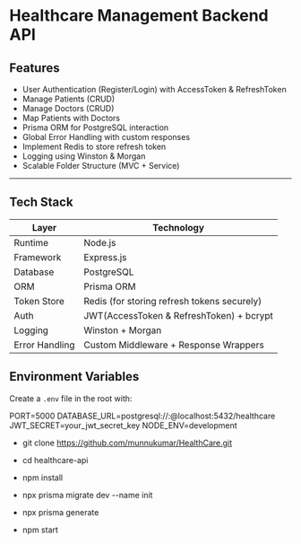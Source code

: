 # Healthcare Management Backend API

## Features

-  User Authentication (Register/Login) with AccessToken & RefreshToken
-  Manage Patients (CRUD)
-  Manage Doctors (CRUD)
-  Map Patients with Doctors
-  Prisma ORM for PostgreSQL interaction
-  Global Error Handling with custom responses
-  Implement Redis to store refresh token
-  Logging using Winston & Morgan
-  Scalable Folder Structure (MVC + Service)

---

## Tech Stack

| Layer           | Technology                     |
|----------------|----------------------------------|
| Runtime        | Node.js                         |
| Framework      | Express.js                      |
| Database       | PostgreSQL                      |
| ORM            | Prisma ORM                      |
| Token Store	   | Redis (for storing refresh tokens securely)                 |
| Auth           | JWT(AccessToken & RefreshToken) + bcrypt                    |
| Logging        | Winston + Morgan                |
| Error Handling | Custom Middleware + Response Wrappers |


## Environment Variables

Create a `.env` file in the root with:

PORT=5000
DATABASE_URL=postgresql://<username>:<password>@localhost:5432/healthcare
JWT_SECRET=your_jwt_secret_key
NODE_ENV=development


- git clone https://github.com/munnukumar/HealthCare.git
- cd healthcare-api

- npm install

- npx prisma migrate dev --name init
- npx prisma generate

- npm start
